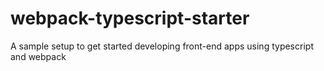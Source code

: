 # webpack-typescript-starter
A sample setup to get started developing front-end apps using typescript and webpack
